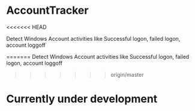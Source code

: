 # AccountTracker
<<<<<<< HEAD

Detect Windows Account activities like Successful logon, failed logon, account loggoff


=======
Detect Windows Account activities like Successful logon, failed logon, account loggoff

>>>>>>> origin/master
# Currently under development
